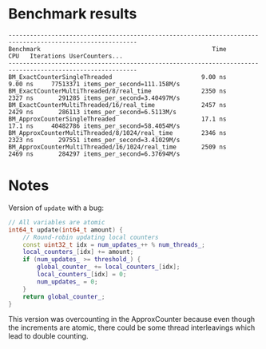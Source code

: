 # Benchmark results

```
----------------------------------------------------------------------------------------------------------
Benchmark                                                Time             CPU   Iterations UserCounters...
----------------------------------------------------------------------------------------------------------
BM_ExactCounterSingleThreaded                         9.00 ns         9.00 ns     77513371 items_per_second=111.158M/s
BM_ExactCounterMultiThreaded/8/real_time              2350 ns         2327 ns       291285 items_per_second=3.40497M/s
BM_ExactCounterMultiThreaded/16/real_time             2457 ns         2429 ns       286113 items_per_second=6.5113M/s
BM_ApproxCounterSingleThreaded                        17.1 ns         17.1 ns     40482786 items_per_second=58.4054M/s
BM_ApproxCounterMultiThreaded/8/1024/real_time        2346 ns         2323 ns       297551 items_per_second=3.41029M/s
BM_ApproxCounterMultiThreaded/16/1024/real_time       2509 ns         2469 ns       284297 items_per_second=6.37694M/s
```

# Notes

Version of `update` with a bug:

```cpp
// All variables are atomic
int64_t update(int64_t amount) {
    // Round-robin updating local counters
    const uint32_t idx = num_updates_++ % num_threads_;
    local_counters_[idx] += amount;
    if (num_updates_ >= threshold_) {
        global_counter_ += local_counters_[idx];
        local_counters_[idx] = 0;
        num_updates_ = 0;
    }
    return global_counter_;
}
```

This version was overcounting in the ApproxCounter because even though the increments are atomic, there could be some thread interleavings which lead to double counting.
